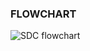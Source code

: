 ### FLOWCHART

![SDC flowchart](https://user-images.githubusercontent.com/42488087/155829493-d3ba21b9-9a52-4048-9d96-6349e762e21f.png)
